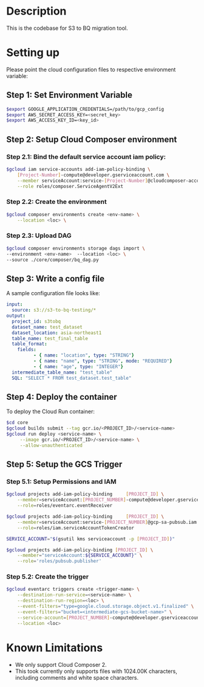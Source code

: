 # Description
This is the codebase for S3 to BQ migration tool.

# Setting up

Please point the cloud configuration files to respective environment variable:

## Step 1: Set Environment Variable

```bash
$export GOOGLE_APPLICATION_CREDENTIALS=/path/to/gcp_config
$export AWS_SECRET_ACCESS_KEY=<secret_key>
$export AWS_ACCESS_KEY_ID=<key_id>
```

## Step 2: Setup Cloud Composer environment
### Step 2.1: Bind the default service account iam policy:
```bash
$gcloud iam service-accounts add-iam-policy-binding \
    [Project-Number]-compute@developer.gserviceaccount.com \
    --member serviceAccount:service-[Project-Number]@cloudcomposer-accounts.iam.gserviceaccount.com \
    --role roles/composer.ServiceAgentV2Ext
```

### Step 2.2: Create the environment

```bash
$gcloud composer environments create <env-name> \
    --location <loc> \
```

### Step 2.3: Upload DAG
```bash
$gcloud composer environments storage dags import \
--environment <env-name>  --location <loc> \
--source ./core/composer/bq_dag.py
```

## Step 3: Write a config file

A sample configuration file looks like:

```yaml
input:
  source: s3://s3-to-bq-testing/*
output:
  project_id: s3tobq
  dataset_name: test_dataset
  dataset_location: asia-northeast1
  table_name: test_final_table
  table_format:
    fields:
          - { name: "location", type: "STRING"}
          - { name: "name", type: "STRING", mode: "REQUIRED"}
          - { name: "age", type: "INTEGER"}
  intermediate_table_name: "test_table"
  SQL: "SELECT * FROM test_dataset.test_table"
```

## Step 4: Deploy the container

To deploy the Cloud Run container:

```bash
$cd core
$gcloud builds submit --tag gcr.io/<PROJECT_ID>/<service-name>
$gcloud run deploy <service-name> \
     --image gcr.io/<PROJECT_ID>/<service-name> \
     --allow-unauthenticated
```

## Step 5: Setup the GCS Trigger

### Step 5.1: Setup Permissions and IAM
```bash
$gcloud projects add-iam-policy-binding 	[PROJECT_ID] \
    --member=serviceAccount:[PROJECT_NUMBER]-compute@developer.gserviceaccount.com \
    --role=roles/eventarc.eventReceiver

$gcloud projects add-iam-policy-binding 	[PROJECT_ID] \
    --member=serviceAccount:service-[PROJECT_NUMBER]@gcp-sa-pubsub.iam.gserviceaccount.com \
    --role=roles/iam.serviceAccountTokenCreator

SERVICE_ACCOUNT="$(gsutil kms serviceaccount -p [PROJECT_ID])"

$gcloud projects add-iam-policy-binding [PROJECT_ID] \
    --member="serviceAccount:${SERVICE_ACCOUNT}" \
    --role='roles/pubsub.publisher'
```

### Step 5.2: Create the trigger

```bash
$gcloud eventarc triggers create <trigger-name> \
    --destination-run-service=<service-name> \
    --destination-run-region=<loc> \
    --event-filters="type=google.cloud.storage.object.v1.finalized" \
    --event-filters="bucket=<intermediate-gcs-bucket-name>" \
    --service-account=[PROJECT_NUMBER]-compute@developer.gserviceaccount.com \
    --location <loc>
```

# Known Limitations

- We only support Cloud Composer 2.
- This took currently only supports files with 1024.00K characters, including comments and white space characters.
